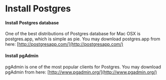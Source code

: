 # Install Postgres

#### Install Postgres database

One of the best distributions of Postgres database for Mac OSX is postgres.app, which is simple as pie.
You may download postgres.app from here: [http://postgresapp.com/](http://postgresapp.com/)

#### Install pgAdmin

pgAdmin is one of the most popular clients for Postgres.
You may download pgAdmin from here: [http://www.pgadmin.org/](http://www.pgadmin.org/)

